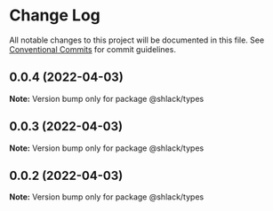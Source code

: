 # Change Log

All notable changes to this project will be documented in this file.
See [Conventional Commits](https://conventionalcommits.org) for commit guidelines.

## 0.0.4 (2022-04-03)

**Note:** Version bump only for package @shlack/types





## 0.0.3 (2022-04-03)

**Note:** Version bump only for package @shlack/types





## 0.0.2 (2022-04-03)

**Note:** Version bump only for package @shlack/types
